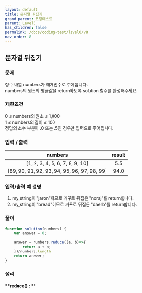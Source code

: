 ```yaml
---
layout: default
title: 문자열 뒤집기
grand_parent: 코딩테스트
parent: Level0
has_children: false
permalink: /docs/coding-test/level0/v8
nav_order: 8
---
```



## **문자열 뒤집기** 

### **문제** 

정수 배열 numbers가 매개변수로 주어집니다.  
numbers의 원소의 평균값을 return하도록 solution 함수를 완성해주세요.


### **제한조건**

0 ≤ numbers의 원소 ≤ 1,000  
1 ≤ numbers의 길이 ≤ 100  
정답의 소수 부분이 .0 또는 .5인 경우만 입력으로 주어집니다.


### **입력 / 출력**

|numbers                                        |result        |  
|:---------------------------------------------:|:------------:|
|[1, 2, 3, 4, 5, 6, 7, 8, 9, 10]                |5.5           |
|[89, 90, 91, 92, 93, 94, 95, 96, 97, 98, 99]   |94.0          |

### **입력/출력 예 설명**
1. my_string이 "jaron"이므로 거꾸로 뒤집은 "noraj"를 return합니다.
2. my_string이 "bread"이므로 거꾸로 뒤집은 "daerb"를 return합니다.


### **풀이**

```js
function solution(numbers) {
    var answer = 0;
    
    answer = numbers.reduce((a, b)=>{
        return a + b;
    })/numbers.length
    return answer;
}
```



### **정리**

#### **reduce() : **